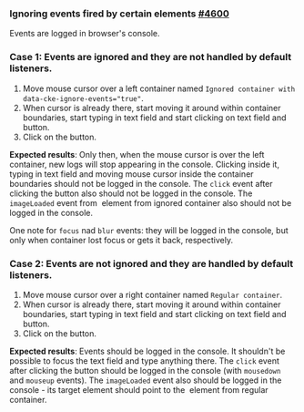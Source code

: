 ### Ignoring events fired by certain elements [#4600](https://github.com/ckeditor/ckeditor5/issues/4600)

Events are logged in browser's console.

### Case 1: Events are ignored and they are not handled by default listeners.
1. Move mouse cursor over a left container named `Ignored container with data-cke-ignore-events="true"`.
2. When cursor is already there, start moving it around within container boundaries, start typing in text field and start clicking on text field and button.
3. Click on the button.

**Expected results**: Only then, when the mouse cursor is over the left container, new logs will stop appearing in the console. Clicking inside it, typing in text field and moving mouse cursor inside the container boundaries should not be logged in the console. The `click` event after clicking the button also should not be logged in the console. The `imageLoaded` event from <img> element from ignored container also should not be logged in the console.

One note for `focus` nad `blur` events: they will be logged in the console, but only when container lost focus or gets it back, respectively.

### Case 2: Events are not ignored and they are handled by default listeners.
1. Move mouse cursor over a right container named `Regular container`.
2. When cursor is already there, start moving it around within container boundaries, start typing in text field and start clicking on text field and button.
3. Click on the button.

**Expected results**: Events should be logged in the console. It shouldn't be possible to focus the text field and type anything there. The `click` event after clicking the button should be logged in the console (with `mousedown` and `mouseup` events). The `imageLoaded` event also should be logged in the console - its target element should point to the <img> element from regular container.